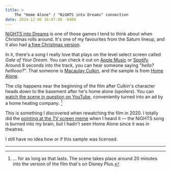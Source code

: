 ```yaml
---
title: >
    The "Home Alone" / "NiGHTS into Dreams" connection
date: 2024-12-06 16:07:08 -0400
---
```


[NiGHTS into Dreams](https://en.wikipedia.org/wiki/Nights_into_Dreams) is one of those games I tend to think about when Christmas rolls around. It's one of my favourites from the Saturn lineup, and it also had [a free Christmas version](https://www.mobygames.com/game/12695/christmas-nights-into-dreams/).

In it, there's a song I really love that plays on the level select screen called *Gate of Your Dream*. You can check it out on [Apple Music](https://music.apple.com/ca/album/gate-of-your-dream/573385917?i=573386172) or [Spotify](https://open.spotify.com/track/0szbcIBKgUpq1GB2Gp70FX?si=5e7e9940c4ae4638). Around 8 seconds into the track, you can hear someone saying "*hello? helllooo?*". That someone is [Macaulay Culkin](https://en.wikipedia.org/wiki/Macaulay_Culkin), and the sample is from [Home Alone](https://en.wikipedia.org/wiki/Home_Alone).

The clip happens near the beginning of the film after Culkin's character heads down to the basement after he's home alone (spoilers). You can [watch the scene in question on YouTube](https://www.youtube.com/watch?v=M-ceJ5_Q4bs), conveniently turned into an ad by a home heating company. [^1]

This is something I discovered when rewatching the film in 2020. I totally did the [pointing at the TV screen meme](https://knowyourmeme.com/memes/pointing-rick-dalton) when I heard it — the NiGHTS song is burned into my brain, but I hadn't seen Home Alone since it was in theatres.

I still have no idea how or if this sample was licensed.

---

[^1]: … for as long as that lasts. The scene takes place around 20 minutes into the version of the film that's on Disney Plus.